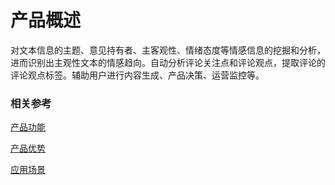 #  产品概述

对文本信息的主题、意见持有者、主客观性、情绪态度等情感信息的挖掘和分析，进而识别出主观性文本的情感趋向。自动分析评论关注点和评论观点，提取评论的评论观点标签。辅助用户进行内容生成、产品决策、运营监控等。

### 相关参考
[产品功能](Features.md)

[产品优势](Benefits.md)

[应用场景](Application-Scenarios.md)